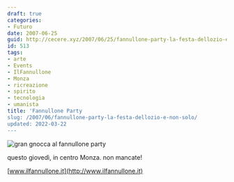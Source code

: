 ```yaml
---
draft: true
categories:
- Futuro
date: 2007-06-25
guid: http://cecere.xyz/2007/06/25/fannullone-party-la-festa-dellozio-e-non-solo/
id: 513
tags:
- arte
- Events
- IlFannullone
- Monza
- ricreazione
- spirito
- tecnologia
- umanista
title: 'Fannullone Party
slug: /2007/06/fannullone-party-la-festa-dellozio-e-non-solo/
updated: 2022-03-22
---
```


![gran gnocca al fannullone party](http://cecere.xyz/wp-content/uploads/sites/3/2007/06/fannullone_party.jpg)

questo giovedì, in centro Monza. non mancate!
  
[www.ilfannullone.it](http://www.ilfannullone.it)